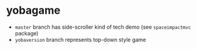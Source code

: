 # yobagame

* `master` branch has side-scroller kind of tech demo (see `spaceimpactmvc` package)
* `yobaversion` branch represents top-down style game
